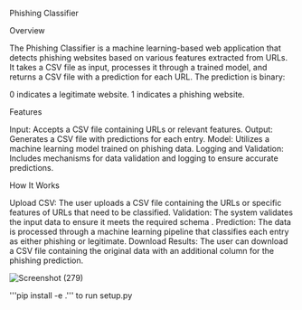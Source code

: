 Phishing Classifier

Overview

The Phishing Classifier is a machine learning-based web application that detects phishing websites based on various features extracted from URLs. It takes a CSV file as input, processes it through a trained model, and returns a CSV file with a prediction for each URL. The prediction is binary:

0 indicates a legitimate website.
1 indicates a phishing website.

Features

Input: Accepts a CSV file containing URLs or relevant features.
Output: Generates a CSV file with predictions for each entry.
Model: Utilizes a machine learning model trained on phishing data.
Logging and Validation: Includes mechanisms for data validation and logging to ensure accurate predictions.

How It Works

Upload CSV: The user uploads a CSV file containing the URLs or specific features of URLs that need to be classified.
Validation: The system validates the input data to ensure it meets the required schema .
Prediction: The data is processed through a machine learning pipeline that classifies each entry as either phishing or legitimate.
Download Results: The user can download a CSV file containing the original data with an additional column for the phishing prediction.

![Screenshot (279)](https://github.com/user-attachments/assets/f1063736-fb41-4232-9c84-c53b0fbf74fd)


'''pip install -e .''' to run setup.py
